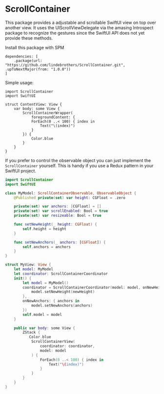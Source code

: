 # ScrollContainer

This package provides a adjustable and scrollable SwiftUI view on top over another view. It uses the UIScrollViewDelegate via the amasing Introspect package to recognize the gestures since the SwiftUI API does not yet provide these methods.


Install this package with SPM

``` Swift: 
dependencies: [
    .package(url: "https://github.com/lindebrothers/ScrollContainer.git", .upToNextMajor(from: "1.0.0"))
]
```

Simple usage:
```
import ScrollContainer
import SwiftUI

struct ContentView: View {
    var body: some View {
        ScrollContainerWrapper(
            foregroundContent: {
            ForEach(0 ..< 100) { index in
                Text("\(index)")
            }
        }) {
            Color.blue
        }
    }
}
```

If you prefer to control the observable object you can just implement the `ScrollContainer` yourself. This is handy if you use a Redux pattern in your SwiftUI project.

``` Swift
import ScrollContainer
import SwiftUI

class MyModel: ScrollContainerObservable, ObservableObject {
    @Published private(set) var height: CGFloat = .zero

    private(set) var anchors: [CGFloat] = []
    private(set) var scrollEnabled: Bool = true
    private(set) var resizeable: Bool = true

    func setNewHeight(_ height: CGFloat) {
        self.height = height
    }

    func setNewAnchors(_ anchors: [CGFloat]) {
        self.anchors = anchors
    }
}

struct MyView: View {
    let model: MyModel
    let coordinator: ScrollContainerCoordinator
    init() {
        let model = MyModel()
        coordinator = ScrollContainerCoordinator(model: model, onNewHeight: { newHeight in
            model.setNewHeight(newHeight)
        },
        onNewAnchors: { anchors in
            model.setNewAnchors(anchors)
        })
        self.model = model
    }

    public var body: some View {
        ZStack {
           Color.blue
            ScrollContainerView(
                coordinator: coordinator,
                model: model
            ) {
                ForEach(0 ..< 100) { index in
                    Text("\(index)")
                }
            }
        }
    }
}
```

